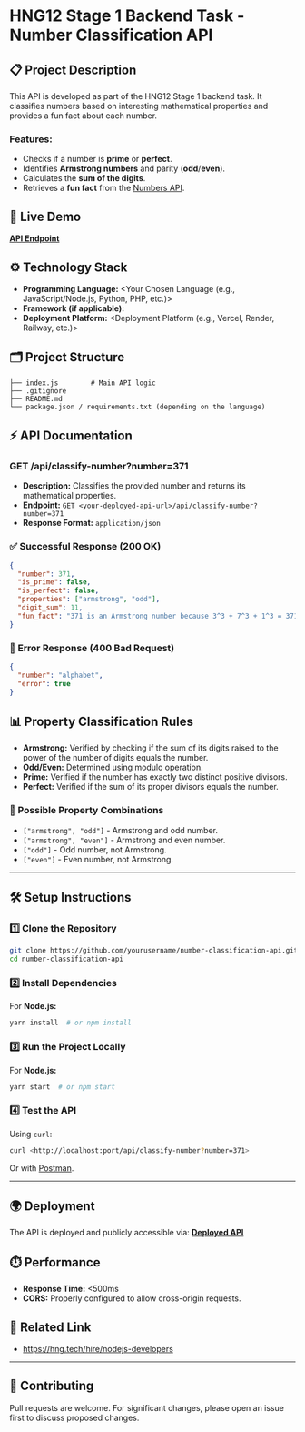 # HNG12 Stage 1 Backend Task - Number Classification API

## 📋 Project Description
This API is developed as part of the HNG12 Stage 1 backend task. It classifies numbers based on interesting mathematical properties and provides a fun fact about each number.

### Features:
- Checks if a number is **prime** or **perfect**.
- Identifies **Armstrong numbers** and parity (**odd**/**even**).
- Calculates the **sum of the digits**.
- Retrieves a **fun fact** from the [Numbers API](http://numbersapi.com/#42).

## 🚀 Live Demo
**[API Endpoint](<your-deployed-api-url>)**

## ⚙️ Technology Stack
- **Programming Language:** <Your Chosen Language (e.g., JavaScript/Node.js, Python, PHP, etc.)>
- **Framework (if applicable):** <Framework Name>
- **Deployment Platform:** <Deployment Platform (e.g., Vercel, Render, Railway, etc.)>

## 🗂️ Project Structure
```
├── index.js        # Main API logic
├── .gitignore
├── README.md
└── package.json / requirements.txt (depending on the language)
```

## ⚡ API Documentation

### **GET /api/classify-number?number=371**
- **Description:** Classifies the provided number and returns its mathematical properties.
- **Endpoint:** `GET <your-deployed-api-url>/api/classify-number?number=371`
- **Response Format:** `application/json`

### ✅ Successful Response (200 OK)
```json
{
  "number": 371,
  "is_prime": false,
  "is_perfect": false,
  "properties": ["armstrong", "odd"],
  "digit_sum": 11,
  "fun_fact": "371 is an Armstrong number because 3^3 + 7^3 + 1^3 = 371"
}
```

### 🔴 Error Response (400 Bad Request)
```json
{
  "number": "alphabet",
  "error": true
}
```

## 📊 Property Classification Rules
- **Armstrong:** Verified by checking if the sum of its digits raised to the power of the number of digits equals the number.
- **Odd/Even:** Determined using modulo operation.
- **Prime:** Verified if the number has exactly two distinct positive divisors.
- **Perfect:** Verified if the sum of its proper divisors equals the number.

### 🔀 Possible Property Combinations
- `["armstrong", "odd"]` - Armstrong and odd number.
- `["armstrong", "even"]` - Armstrong and even number.
- `["odd"]` - Odd number, not Armstrong.
- `["even"]` - Even number, not Armstrong.

---

## 🛠️ Setup Instructions

### 1️⃣ Clone the Repository
```bash
git clone https://github.com/yourusername/number-classification-api.git
cd number-classification-api
```

### 2️⃣ Install Dependencies
For **Node.js:**
```bash
yarn install  # or npm install
```

### 3️⃣ Run the Project Locally
For **Node.js:**
```bash
yarn start  # or npm start
```

### 4️⃣ Test the API
Using `curl`:
```bash
curl <http://localhost:port/api/classify-number?number=371>
```
Or with [Postman](https://www.postman.com/).

---

## 🌍 Deployment
The API is deployed and publicly accessible via:
**[Deployed API](<your-deployed-api-url>)**

## ⏱️ Performance
- **Response Time:** <500ms
- **CORS:** Properly configured to allow cross-origin requests.

## 📌 Related Link
- https://hng.tech/hire/nodejs-developers

---

## 🤝 Contributing
Pull requests are welcome. For significant changes, please open an issue first to discuss proposed changes.

